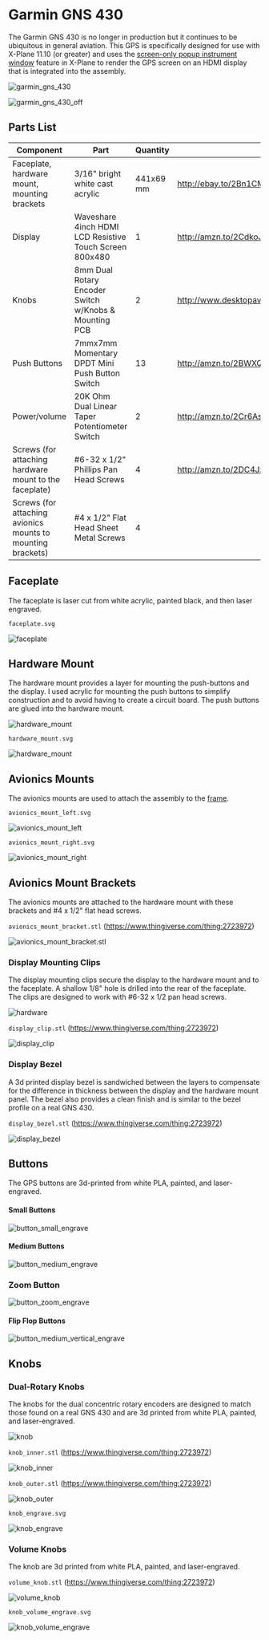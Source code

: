 # Garmin GNS 430

The Garmin GNS 430 is no longer in production but it continues to be ubiquitous in general aviation. This GPS is specifically designed for use with X-Plane 11.10 (or greater) and uses the [screen-only popup instrument window](https://developer.x-plane.com/2017/09/three-lesser-known-aircraft-features-for-11-10/) feature in X-Plane to render the GPS screen on an HDMI display that is integrated into the assembly.

![garmin_gns_430](images/garmin_gns_430.jpg)

![garmin_gns_430_off](images/garmin_gns_430_off.jpg)

## Parts List

| Component                                | Part                                     | Quantity  | Source                                   |
| ---------------------------------------- | ---------------------------------------- | --------- | ---------------------------------------- |
| Faceplate, hardware mount, mounting brackets | 3/16" bright white cast acrylic          | 441x69 mm | http://ebay.to/2Bn1CMs                   |
| Display                                  | Waveshare 4inch HDMI LCD Resistive Touch Screen 800x480 | 1         | http://amzn.to/2CdkoJP                   |
| Knobs                                    | 8mm Dual Rotary Encoder Switch w/Knobs & Mounting PCB | 2         | http://www.desktopaviator.com/Products/parts.htm |
| Push Buttons                             | 7mmx7mm Momentary DPDT Mini Push Button Switch | 13        | http://amzn.to/2BWXQc5                   |
| Power/volume                             | 20K Ohm Dual Linear Taper Potentiometer Switch | 2         | http://amzn.to/2Cr6Asi                   |
| Screws (for attaching hardware mount to the faceplate) | \#6-32 x 1/2" Phillips Pan Head Screws   | 4         | http://amzn.to/2DC4JzY                   |
| Screws (for attaching avionics mounts to mounting brackets) | \#4 x 1/2" Flat Head Sheet Metal Screws  | 4         |                                          |

## Faceplate

The faceplate is laser cut from white acrylic, painted black, and then laser engraved.

`faceplate.svg`

![faceplate](faceplate.svg)

## Hardware Mount

The hardware mount provides a layer for mounting the push-buttons and the display. I used acrylic for mounting the push buttons to simplify construction and to avoid having to create a circuit board. The push buttons are glued into the hardware mount.

![hardware_mount](images/hardware_mount.jpg)

`hardware_mount.svg`

![hardware_mount](hardware_mount.svg)

## Avionics Mounts

The avionics mounts are used to attach the assembly to the [frame](../../frame).

`avionics_mount_left.svg`

![avionics_mount_left](avionics_mount_left.svg)

`avionics_mount_right.svg`

![avionics_mount_right](avionics_mount_right.svg)

## Avionics Mount Brackets

The avionics mounts are attached to the hardware mount with these brackets and \#4 x 1/2" flat head screws.

`avionics_mount_bracket.stl` (https://www.thingiverse.com/thing:2723972)

![avionics_mount_bracket.stl](https://cdn.thingiverse.com/renders/3d/a6/eb/89/ea/88d4e7de8c76623ca0bd0ad7de6612ff_preview_featured.jpg)

### Display Mounting Clips

The display mounting clips secure the display to the hardware mount and to the faceplate. A shallow 1/8" hole is drilled into the rear of the faceplate. The clips are designed to work with \#6-32 x 1/2 pan head screws.

![hardware](images/hardware.jpg)

`display_clip.stl` (https://www.thingiverse.com/thing:2723972)

![display_clip](https://cdn.thingiverse.com/renders/c9/98/23/45/53/2f104f44852b66ed3ddcea2a0592f77d_preview_featured.jpg)

### Display Bezel

A 3d printed display bezel is sandwiched between the layers to compensate for the difference in thickness between the display and the hardware mount panel. The bezel also provides a clean finish and is similar to the bezel profile on a real GNS 430.

`display_bezel.stl` (https://www.thingiverse.com/thing:2723972)

![display_bezel](https://cdn.thingiverse.com/renders/da/1e/f0/b8/a8/6adf7d57c5af66891184265308b86544_preview_featured.jpg)

## Buttons

The GPS buttons are 3d-printed from white PLA, painted, and laser-engraved.

#### Small Buttons

![button_small_engrave](button_small_engrave.svg)

#### Medium Buttons

![button_medium_engrave](button_medium_engrave.svg)

### Zoom Button

![button_zoom_engrave](button_zoom_engrave.svg)

#### Flip Flop Buttons

![button_medium_vertical_engrave](button_medium_vertical_engrave.svg)

## Knobs

### Dual-Rotary Knobs

The knobs for the dual concentric rotary encoders are designed to match those found on a real GNS 430 and are 3d printed from white PLA, painted, and laser-engraved.

![knob](images/knob.jpg)

`knob_inner.stl` (https://www.thingiverse.com/thing:2723972)

![knob_inner](https://cdn.thingiverse.com/renders/e3/bb/47/3b/b4/16d938061b9438ff41fe295429974ba8_preview_featured.jpg)

`knob_outer.stl` (https://www.thingiverse.com/thing:2723972)

![knob_outer](https://cdn.thingiverse.com/renders/95/8a/1e/81/d2/aeeb571b9cadac25ff907b3bd9abecea_preview_featured.jpg)

`knob_engrave.svg`

![knob_engrave](knob_engrave.svg)

### Volume Knobs

The knob are 3d printed from white PLA, painted, and laser-engraved.

`volume_knob.stl` (https://www.thingiverse.com/thing:2723972)

![volume_knob](https://cdn.thingiverse.com/renders/67/da/7a/8f/81/1576670b45151153a2681a1a933a3951_preview_featured.jpg)

`knob_volume_engrave.svg`

![knob_volume_engrave](knob_volume_engrave.svg)

